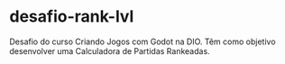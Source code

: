 # desafio-rank-lvl
Desafio do curso Criando Jogos com Godot na DIO. Têm como objetivo desenvolver uma Calculadora de Partidas Rankeadas.
